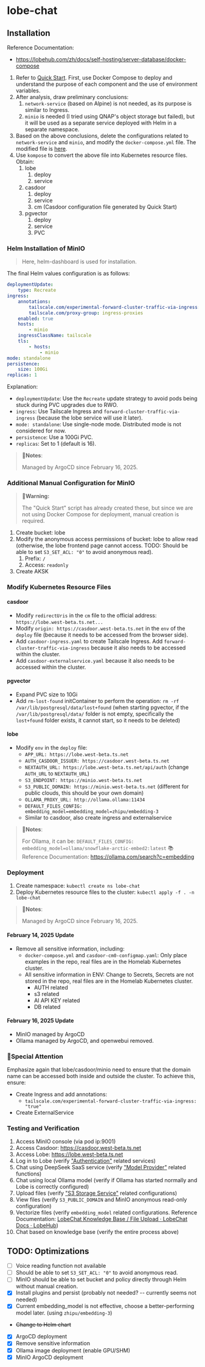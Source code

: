 # lobe-chat

## Installation

Reference Documentation:

- <https://lobehub.com/zh/docs/self-hosting/server-database/docker-compose>

1. Refer to [Quick Start](https://lobehub.com/zh/docs/self-hosting/server-database/docker-compose). First, use Docker Compose to deploy and understand the purpose of each component and the use of environment variables.
2. After analysis, draw preliminary conclusions:
   1. `network-service` (based on Alpine) is not needed, as its purpose is similar to Ingress.
   2. `minio` is needed (I tried using QNAP's object storage but failed), but it will be used as a separate service deployed with Helm in a separate namespace.
3. Based on the above conclusions, delete the configurations related to `network-service` and `minio`, and modify the `docker-compose.yml` file. The modified file is [here](./examples/docker-compose-remove-minio-and-network-service.yml.example).
4. Use `kompose` to convert the above file into Kubernetes resource files. Obtain:
   1. lobe
      1. deploy
      2. service
   2. casdoor
      1. deploy
      2. service
      3. cm (Casdoor configuration file generated by Quick Start)
   3. pgvector
      1. deploy
      2. service
      3. PVC

### Helm Installation of MinIO

> Here, helm-dashboard is used for installation.

The final Helm values configuration is as follows:

```yaml
deploymentUpdate:
    type: Recreate
ingress:
    annotations:
        tailscale.com/experimental-forward-cluster-traffic-via-ingress: "true"
        tailscale.com/proxy-group: ingress-proxies
    enabled: true
    hosts:
        - minio
    ingressClassName: tailscale
    tls:
        - hosts:
            - minio
mode: standalone
persistence:
    size: 100Gi
replicas: 1
```

Explanation:

- `deploymentUpdate`: Use the `Recreate` update strategy to avoid pods being stuck during PVC upgrades due to RWO.
- `ingress`: Use Tailscale Ingress and `forward-cluster-traffic-via-ingress` (because the lobe service will use it later).
- `mode: standalone`: Use single-node mode. Distributed mode is not considered for now.
- `persistence`: Use a 100Gi PVC.
- `replicas`: Set to 1 (default is 16).

> 📝**Notes**:
>
> Managed by ArgoCD since February 16, 2025.

### Additional Manual Configuration for MinIO

> 🐾**Warning:**
>
> The "Quick Start" script has already created these, but since we are not using Docker Compose for deployment, manual creation is required.

1. Create bucket: lobe
2. Modify the anonymous access permissions of bucket: lobe to allow read (otherwise, the lobe frontend page cannot access. TODO: Should be able to set `S3_SET_ACL: "0"` to avoid anonymous read).
   1. Prefix: `/`
   2. Access: `readonly`
3. Create AKSK

### Modify Kubernetes Resource Files

#### casdoor

- Modify `redirectUris` in the `cm` file to the official address: `https://lobe.west-beta.ts.net...`
- Modify `origin: https://casdoor.west-beta.ts.net` in the `env` of the `deploy` file (because it needs to be accessed from the browser side).
- Add `casdoor-ingress.yaml` to create Tailscale Ingress. Add `forward-cluster-traffic-via-ingress` because it also needs to be accessed within the cluster.
- Add `casdoor-externalservice.yaml` because it also needs to be accessed within the cluster.

#### pgvector

- Expand PVC size to 10Gi
- Add `rm-lost-found` initContainer to perform the operation: `rm -rf /var/lib/postgresql/data/lost+found` (when starting pgvector, if the `/var/lib/postgresql/data/` folder is not empty, specifically the `lost+found` folder exists, it cannot start, so it needs to be deleted)

#### lobe

- Modify `env` in the `deploy` file:
  - `APP_URL: https://lobe.west-beta.ts.net`
  - `AUTH_CASDOOR_ISSUER: https://casdoor.west-beta.ts.net`
  - `NEXTAUTH_URL: https://lobe.west-beta.ts.net/api/auth` (change `AUTH_URL` to `NEXTAUTH_URL`)
  - `S3_ENDPOINT: https://minio.west-beta.ts.net`
  - `S3_PUBLIC_DOMAIN: https://minio.west-beta.ts.net` (different for public clouds, this should be your own domain)
  - `OLLAMA_PROXY_URL: http://ollama.ollama:11434`
  - `DEFAULT_FILES_CONFIG: embedding_model=embedding_model=zhipu/embedding-3`
  - Similar to casdoor, also create ingress and externalservice

> 📝**Notes**:
>
> For Ollama, it can be:
> `DEFAULT_FILES_CONFIG: embedding_model=ollama/snowflake-arctic-embed2:latest`
> 📚️Reference Documentation: <https://ollama.com/search?c=embedding>

### Deployment

1. Create namespace: `kubectl create ns lobe-chat`
2. Deploy Kubernetes resource files to the cluster: `kubectl apply -f . -n lobe-chat`

> 📝**Notes**:
>
> Managed by ArgoCD since February 16, 2025.

#### February 14, 2025 Update

- Remove all sensitive information, including:
  - `docker-compose.yml` and `casdoor-cm0-configmap.yaml`: Only place examples in the repo, real files are in the Homelab Kubernetes cluster.
  - All sensitive information in ENV: Change to Secrets, Secrets are not stored in the repo, real files are in the Homelab Kubernetes cluster.
    - AUTH related
    - s3 related
    - AI API KEY related
    - DB related

#### February 16, 2025 Update

- MinIO managed by ArgoCD
- Ollama managed by ArgoCD, and openwebui removed.

### 🐾Special Attention

Emphasize again that lobe/casdoor/minio need to ensure that the domain name can be accessed both inside and outside the cluster. To achieve this, ensure:

- Create Ingress and add annotations:
  - `tailscale.com/experimental-forward-cluster-traffic-via-ingress: "true"`
- Create ExternalService

### Testing and Verification

1. Access MinIO console (via pod ip:9001)
2. Access Casdoor: <https://casdoor.west-beta.ts.net>
3. Access Lobe: <https://lobe.west-beta.ts.net>
4. Log in to Lobe (verify ["Authentication"](https://lobehub.com/zh/docs/self-hosting/environment-variables/auth) related services)
5. Chat using DeepSeek SaaS service (verify ["Model Provider"](https://lobehub.com/zh/docs/self-hosting/environment-variables/model-provider) related functions)
6. Chat using local Ollama model (verify if Ollama has started normally and Lobe is correctly configured)
7. Upload files (verify ["S3 Storage Service"](https://lobehub.com/zh/docs/self-hosting/environment-variables/s3) related configurations)
8. View files (verify `S3_PUBLIC_DOMAIN` and MinIO anonymous read-only configuration)
9. Vectorize files (verify `embedding_model` related configurations. Reference Documentation: [LobeChat Knowledge Base / File Upload · LobeChat Docs · LobeHub](https://lobehub.com/zh/docs/self-hosting/advanced/knowledge-base))
10. Chat based on knowledge base (verify the entire process above)

## TODO: Optimizations

- [ ] Voice reading function not available
- [ ] Should be able to set `S3_SET_ACL: "0"` to avoid anonymous read.
- [ ] MinIO should be able to set bucket and policy directly through Helm without manual creation.
- [x] Install plugins and persist (probably not needed? -- currently seems not needed)
- [x] Current embedding_model is not effective, choose a better-performing model later. (using `zhipu/embedding-3`)
- ~~Change to Helm chart~~
- [x] ArgoCD deployment
- [x] Remove sensitive information
- [x] Ollama image deployment (enable GPU/SHM)
- [x] MinIO ArgoCD deployment
